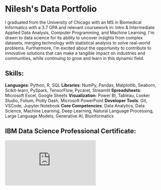 # Nilesh's Data Portfolio
I graduated from the University of Chicago with an MS in Biomedical Informatics with a 3.7 GPA and relevant coursework in: Intro & Intermediate Applied Data Analysis, Computer Programming, and Machine Learning. I'm drawn to data science for its ability to uncover insights from complex datasets, merging technology with statistical analysis to solve real-world problems. Furthermore, I'm excited about the opportunity to contribute to innovative solutions that can make a tangible impact on industries and communities, while continuing to grow and learn in this dynamic field.

## Skills:
**Languages**: Python, R, SQL
**Libraries**: NumPy, Pandas, Matplotlib, Seaborn, Scikit-learn, PySpark, TensorFlow, Pycaret, Streamlit
**Spreadsheets**: Microsoft Excel, Google Sheets
**Visualization**: Power BI, Tableau, Looker Studio, Folium, Plotly Dash, Microsoft PowerPoint
**Developer Tools**: Git, VSCode, Jupyter Notebook
**Core Competencies**: Data Analytics, Data Science, Machine Learning, Deep Learning, Natural Language Processing, Large Language Models, Generative AI, Bioinformatics

## IBM Data Science Professional Certificate:

![p1](https://github.com/ndomah/Nilesh-Data-Portfolio/blob/main/Nilesh%20IBM%20Data%20Science%20Professional%20Certificate.pdf)
